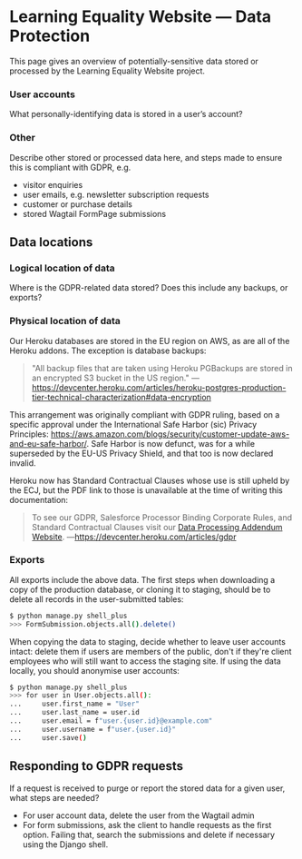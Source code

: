 # Learning Equality Website — Data Protection

This page gives an overview of potentially-sensitive data stored or processed by the Learning Equality Website project.

### User accounts

What personally-identifying data is stored in a user’s account?

### Other

Describe other stored or processed data here, and steps made to ensure this is compliant with GDPR, e.g.

- visitor enquiries
- user emails, e.g. newsletter subscription requests
- customer or purchase details
- stored Wagtail FormPage submissions

## Data locations

### Logical location of data

Where is the GDPR-related data stored? Does this include any backups, or exports?

### Physical location of data

Our Heroku databases are stored in the EU region on AWS, as are all of the Heroku addons. The exception is database backups:

> "All backup files that are taken using Heroku PGBackups are stored in an encrypted S3 bucket in the US region."
> —https://devcenter.heroku.com/articles/heroku-postgres-production-tier-technical-characterization#data-encryption

This arrangement was originally compliant with GDPR ruling, based on a specific approval under the International Safe Harbor (sic) Privacy Principles: https://aws.amazon.com/blogs/security/customer-update-aws-and-eu-safe-harbor/. Safe Harbor is now defunct, was for a while superseded by the EU-US Privacy Shield, and that too is now declared invalid.

Heroku now has Standard Contractual Clauses whose use is still upheld by the ECJ, but the PDF link to those is unavailable at the time of writing this documentation:

> To see our GDPR, Salesforce Processor Binding Corporate Rules, and Standard Contractual Clauses visit our [Data Processing Addendum Website](https://www.salesforce.com/content/dam/web/en_us/www/documents/legal/Agreements/data-processing-addendum.pdf).
> —https://devcenter.heroku.com/articles/gdpr

### Exports

All exports include the above data. The first steps when downloading a copy of the production database, or cloning it to staging, should be to delete all records in the user-submitted tables:

```bash
$ python manage.py shell_plus
>>> FormSubmission.objects.all().delete()
```

When copying the data to staging, decide whether to leave user accounts intact: delete them if users are members of the public, don't if they're client employees who will still want to access the staging site. If using the data locally, you should anonymise user accounts:

```bash
$ python manage.py shell_plus
>>> for user in User.objects.all():
...     user.first_name = "User"
...     user.last_name = user.id
...     user.email = f"user.{user.id}@example.com"
...     user.username = f"user.{user.id}"
...     user.save()
```

## Responding to GDPR requests

If a request is received to purge or report the stored data for a given user, what steps are needed?

- For user account data, delete the user from the Wagtail admin
- For form submissions, ask the client to handle requests as the first option. Failing that, search the submissions and delete if necessary using the Django shell.
